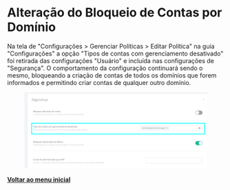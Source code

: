 # Alteração do Bloqueio de Contas por Domínio

Na tela de "Configurações > Gerenciar Políticas > Editar Política" na guia "Configurações" a opção "Tipos de contas com gerenciamento desativado" foi retirada das configurações "Usuário" e incluída nas configurações de "Segurança". O comportamento da configuração continuará sendo o mesmo, bloqueando a criação de contas de todos os domínios que forem informados e permitindo criar contas de qualquer outro domínio.

<figure><img src="../../.gitbook/assets/image (98).png" alt=""><figcaption></figcaption></figure>

[**Voltar ao menu inicial** ](./)
